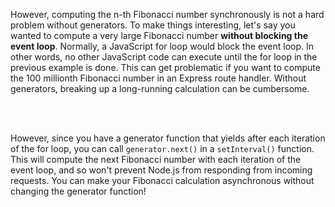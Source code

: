 However, computing the n-th Fibonacci number synchronously is not a hard
problem without generators. To make things interesting, let's say you wanted
to compute a very large Fibonacci number **without blocking the event loop**.
Normally, a JavaScript for loop would block the event loop. In other words,
no other JavaScript code can execute until the for loop in the previous
example is done. This can get problematic if you want to compute the 100
millionth Fibonacci number in an Express route handler. Without generators,
breaking up a long-running calculation can be cumbersome.

<div class="page-break"></div>
<br><br>

However, since you have a generator function that yields after each iteration
of the for loop, you can call `generator.next()` in a `setInterval()`
function. This will compute the next Fibonacci number with each iteration of
the event loop, and so won't prevent Node.js from responding from incoming
requests. You can make your Fibonacci calculation asynchronous without
changing the generator function!
